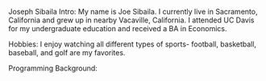 Joseph Sibaila
Intro:
My name is Joe Sibaila. I currently live in Sacramento, California and grew up in nearby Vacaville, California. I attended UC Davis for my undergraduate education and received a BA in Economics. 

Hobbies:
I enjoy watching all different types of sports- football, basketball, baseball, and golf are my favorites. 

Programming Background: